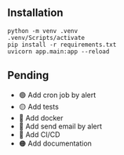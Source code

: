 ## Installation

````
python -m venv .venv
.venv/Scripts/activate
pip install -r requirements.txt
uvicorn app.main:app --reload
````

## Pending

- 🟢 Add cron job by alert
- 🟡 Add tests
- 🔴 Add docker
- 🔴 Add send email by alert
- 🔴 Add CI/CD
- 🟠 Add documentation
